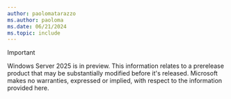 ```yaml
---
author: paolomatarazzo
ms.author: paoloma
ms.date: 06/21/2024
ms.topic: include
---
```


> [!IMPORTANT]
> Windows Server 2025 is in preview. This information relates to a prerelease product that may be substantially modified before it's released. Microsoft makes no warranties, expressed or implied, with respect to the information provided here.
